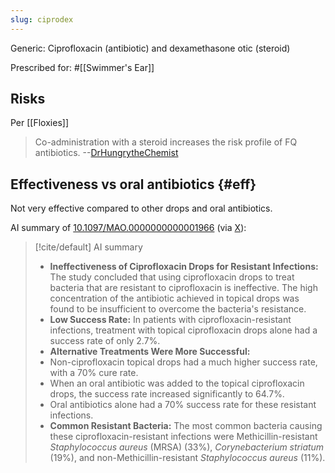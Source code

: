 ```yaml
---
slug: ciprodex
---
```


Generic: Ciprofloxacin (antibiotic) and dexamethasone otic (steroid)

Prescribed for: #[[Swimmer's Ear]]

## Risks

Per [[Floxies]]

> Co-administration with a steroid increases the risk profile of FQ antibiotics. --[DrHungrytheChemist](https://old.reddit.com/r/floxies/comments/sdrg3p/ciprodex_drops/)

## Effectiveness vs oral antibiotics {#eff}

Not very effective compared to other drops and oral antibiotics.

AI summary of [10.1097/MAO.0000000000001966](https://doi.org/10.1097/mao.0000000000001966) (via [X](https://x.com/sridca/status/1965447666554601832)):

> [!cite/default] AI summary
> -   **Ineffectiveness of Ciprofloxacin Drops for Resistant Infections:** The study concluded that using ciprofloxacin drops to treat bacteria that are resistant to ciprofloxacin is ineffective. The high concentration of the antibiotic achieved in topical drops was found to be insufficient to overcome the bacteria's resistance.
> -   **Low Success Rate:** In patients with ciprofloxacin-resistant infections, treatment with topical ciprofloxacin drops alone had a success rate of only 2.7%.
> -   **Alternative Treatments Were More Successful:**
> 	-   Non-ciprofloxacin topical drops had a much higher success rate, with a 70% cure rate.
> 	-   When an oral antibiotic was added to the topical ciprofloxacin drops, the success rate increased significantly to 64.7%.
> 	-   Oral antibiotics alone had a 70% success rate for these resistant infections.
> -   **Common Resistant Bacteria:** The most common bacteria causing these ciprofloxacin-resistant infections were Methicillin-resistant *Staphylococcus aureus* (MRSA) (33%), *Corynebacterium striatum* (19%), and non-Methicillin-resistant *Staphylococcus aureus* (11%).